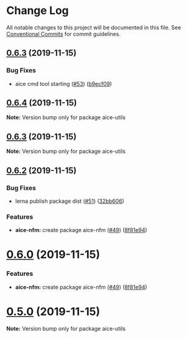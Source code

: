 # Change Log

All notable changes to this project will be documented in this file.
See [Conventional Commits](https://conventionalcommits.org) for commit guidelines.

## [0.6.3](https://github.com/Opla/aice.js/compare/v0.6.2...v0.6.3) (2019-11-15)


### Bug Fixes

* aice cmd tool starting ([#53](https://github.com/Opla/aice.js/issues/53)) ([b9ecf09](https://github.com/Opla/aice.js/commit/b9ecf09770978092566c5f4f0bc625fce58053d9))





## [0.6.4](https://github.com/Opla/aice.js/compare/v0.6.3...v0.6.4) (2019-11-15)

**Note:** Version bump only for package aice-utils





## [0.6.3](https://github.com/Opla/aice.js/compare/v0.6.2...v0.6.3) (2019-11-15)

**Note:** Version bump only for package aice-utils





## [0.6.2](https://github.com/Opla/aice.js/compare/v0.4.0...v0.6.2) (2019-11-15)


### Bug Fixes

* lerna publish package dist ([#51](https://github.com/Opla/aice.js/issues/51)) ([32bb606](https://github.com/Opla/aice.js/commit/32bb60606b3542876e71e9806761a6690332eda6))


### Features

* **aice-nfm:** create package aice-nfm ([#49](https://github.com/Opla/aice.js/issues/49)) ([8f81e94](https://github.com/Opla/aice.js/commit/8f81e947bafff17ed3b6478f8e1d571979114494))





# [0.6.0](https://github.com/Opla/aice.js/compare/v0.4.0...v0.6.0) (2019-11-15)


### Features

* **aice-nfm:** create package aice-nfm ([#49](https://github.com/Opla/aice.js/issues/49)) ([8f81e94](https://github.com/Opla/aice.js/commit/8f81e947bafff17ed3b6478f8e1d571979114494))





# [0.5.0](https://github.com/Opla/aice.js/compare/v0.4.0...v0.5.0) (2019-11-15)

**Note:** Version bump only for package aice-utils

